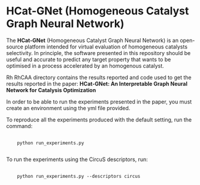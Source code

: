 # HCat-GNet (Homogeneous Catalyst Graph Neural Network)

The **HCat-GNet** (Homogeneous Catalyst Graph Neural Network) is an open-source platform intended for virtual evaluation of homogeneous catalysts selectivity. In principle, the software presented in this repository should be useful and accurate to predict any target property that wants to be optimised in a process accelerated by an homogenous catalyst. 

Rh RhCAA directory contains the results reported and code used to get the results reported in the paper: **HCat-GNet: An Interpretable Graph Neural Network for Catalysis Optimization**

In order to be able to run the experiments presented in the paper, you must create an environment using the yml file provided.

To reproduce all the experiments produced with the default setting, run the command:

<pre>
  <code>
    python run_experiments.py
  </code>
</pre>

To run the experiments using the CircuS descriptors, run:

<pre>
  <code>
    python run_experiments.py --descriptors circus
  </code>
</pre>
